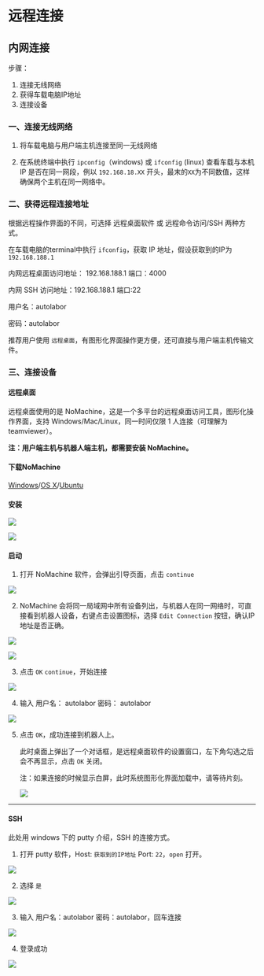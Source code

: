 # 远程连接

## 内网连接

步骤：

1. 连接无线网络
2. 获得车载电脑IP地址
3. 连接设备

### 一、连接无线网络

   1. 将车载电脑与用户端主机连接至同一无线网络

   2. 在系统终端中执行 `ipconfig`（windows) 或 `ifconfig` (linux) 查看车载与本机 IP 是否在同一网段，例以 `192.168.18.XX` 开头，最末的`XX`为不同数值，这样确保两个主机在同一网络中。
   

### 二、获得远程连接地址

根据远程操作界面的不同，可选择 远程桌面软件 或 远程命令访问/SSH 两种方式。

在车载电脑的terminal中执行 `ifconfig`，获取 IP 地址，假设获取到的IP为 `192.168.188.1`

内网远程桌面访问地址： 192.168.188.1 端口：4000

内网 SSH 访问地址：192.168.188.1  端口:22

用户名：autolabor

密码：autolabor

推荐用户使用 `远程桌面`，有图形化界面操作更方便，还可直接与用户端主机传输文件。

### 三、连接设备

#### 远程桌面

远程桌面使用的是 NoMachine，这是一个多平台的远程桌面访问工具，图形化操作界面，支持 Windows/Mac/Linux，同一时间仅限 1 人连接（可理解为teamviewer）。

**注：用户端主机与机器人端主机，都需要安装 NoMachine。**

#### 下载NoMachine

[Windows](http://download.autolabor.com.cn/software/nomachine_6.11.2_1.exe)/[OS X](http://download.autolabor.com.cn/software/nomachine_6.11.2_13.dmg)/[Ubuntu](http://download.autolabor.com.cn/software/nomachine_6.11.2_1_amd64.deb)


#### 安装

![](imgs/network-16.png)

![](imgs/network-17.png)

#### 启动

1. 打开 NoMachine 软件，会弹出引导页面，点击 `continue`

![](imgs/network-18.png)

2. NoMachine 会将同一局域网中所有设备列出，与机器人在同一网络时，可直接看到机器人设备，右键点击设置图标，选择 `Edit Connection` 按钮，确认IP地址是否正确。

![](imgs/network-19.png)

![](imgs/network-20.png)

3. 点击 `OK` `continue`，开始连接

![](imgs/network-21.png)

4. 输入  用户名： autolabor 密码： autolabor

![](imgs/network-22.png)

5. 点击 `OK`，成功连接到机器人上。
    
    此时桌面上弹出了一个对话框，是远程桌面软件的设置窗口，左下角勾选之后会不再显示，点击 `OK` 关闭。

    注：如果连接的时候显示白屏，此时系统图形化界面加载中，请等待片刻。

    ![](imgs/network-24.png)

***


#### SSH

此处用 windows 下的 putty 介绍，SSH 的连接方式。

1. 打开 putty 软件，Host: `获取到的IP地址` Port: `22`，`open` 打开。

![](imgs/network-44.png)

2. 选择 `是`

![](imgs/network-45.png)

3. 输入 用户名：autolabor 密码：autolabor，回车连接

![](imgs/network-46.png)

4. 登录成功

![](imgs/network-47.png)









